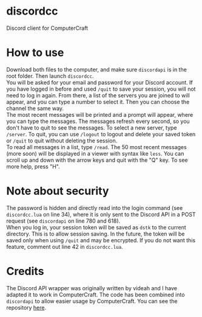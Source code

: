 # discordcc
Discord client for ComputerCraft

# How to use
Download both files to the computer, and make sure `discordapi` is in the root folder. Then launch `discordcc`.  
You will be asked for your email and password for your Discord account. If you have logged in before and used `/quit` to save your session, you will not need to log in again.
From there, a list of the servers you are joined to will appear, and you can type a number to select it. Then you can choose the channel the same way.  
The most recent messages will be printed and a prompt will appear, where you can type the messages. The messages refresh every second, so you don't have to quit to see the messages. To select a new server, type `/server`. To quit, you can use `/logout` to logout and delete your saved token or `/quit` to quit without deleting the session.  
To read all messages in a list, type `/read`. The 50 most recent messages (more soon) will be displayed in a viewer with syntax like `less`. You can scroll up and down with the arrow keys and quit with the "Q" key. To see more help, press "H".

# Note about security
The password is hidden and directly read into the login command (see `discordcc.lua` on line 34), where it is only sent to the Discord API in a POST request (see `discordapi` on line 780 and 618).  
When you log in, your session token will be saved as `dstk` to the current directory. This is to allow session saving. In the future, the token will be saved only when using `/quit` and may be encrypted. If you do not want this feature, comment out line 42 in `discordcc.lua`.

# Credits
The Discord API wrapper was originally written by videah and I have adapted it to work in ComputerCraft. The code has been combined into `discordapi` to allow easier usage by ComputerCraft. You can see the repository [here](https://github.com/videah/discord.lua).
